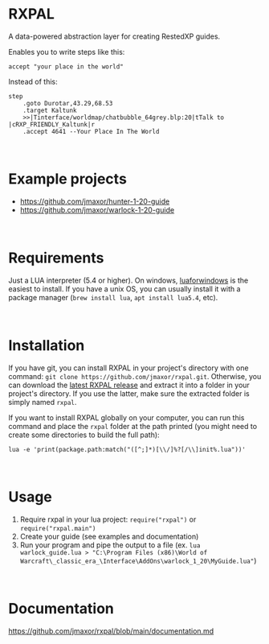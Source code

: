 # RXPAL
A data-powered abstraction layer for creating RestedXP guides.

Enables you to write steps like this:
```
accept "your place in the world"
```

Instead of this:
```
step
    .goto Durotar,43.29,68.53
    .target Kaltunk
    >>|Tinterface/worldmap/chatbubble_64grey.blp:20|tTalk to |cRXP_FRIENDLY_Kaltunk|r
    .accept 4641 --Your Place In The World
```


<br />

# Example projects
- https://github.com/jmaxor/hunter-1-20-guide
- https://github.com/jmaxor/warlock-1-20-guide


<br />

# Requirements

Just a LUA interpreter (5.4 or higher). On windows, [luaforwindows](https://github.com/rjpcomputing/luaforwindows) is the easiest to install. If you have a unix OS, you can usually install it with a package manager (`brew install lua`, `apt install lua5.4`, etc).


<br />

# Installation

If you have git, you can install RXPAL in your project's directory with one command: `git clone https://github.com/jmaxor/rxpal.git`. Otherwise, you can download the [latest RXPAL release](https://github.com/jmaxor/rxpal/releases) and extract it into a folder in your project's directory. If you use the latter, make sure the extracted folder is simply named `rxpal`.

If you want to install RXPAL globally on your computer, you can run this command and place the `rxpal` folder at the path printed (you might need to create some directories to build the full path):

```
lua -e 'print(package.path:match("([^;]*)[\\/]%?[/\\]init%.lua"))'
```


<br />

# Usage

1. Require rxpal in your lua project: `require("rxpal")` or `require("rxpal.main")`
2. Create your guide (see examples and documentation)
3. Run your program and pipe the output to a file (ex. `lua warlock_guide.lua > "C:\Program Files (x86)\World of Warcraft\_classic_era_\Interface\AddOns\warlock_1_20\MyGuide.lua"`)


<br />

# Documentation

https://github.com/jmaxor/rxpal/blob/main/documentation.md
